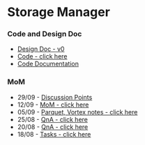 # Storage Manager

### Code and Design Doc
- [Design Doc - v0](Design-Doc-v0.pdf)
- [Code - click here](code/)
- [Code Documentation](https://hemanth-sunkireddy.github.io/Storage-Manager/storage_manager/index.html)

### MoM
* 29/09 - [Discussion Points](notes/29-09-25.pdf)
* 12/09 - [MoM - click here](notes/12-09-25.md)
* 05/09 - [Parquet, Vortex notes - click here](notes/05-09-25.md)
* 25/08 - [QnA - click here](notes/25-08-25.md)
* 20/08 - [QnA - click here](notes/20-08-25.md)
* 18/08 - [Tasks - click here](notes/18-08-25.md)

